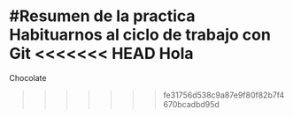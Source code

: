 #Resumen de la practica
Habituarnos al ciclo de trabajo con Git
<<<<<<< HEAD
Hola
=======
Chocolate
>>>>>>> fe31756d538c9a87e9f80f82b7f4670bcadbd95d
